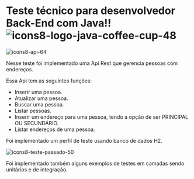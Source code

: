 # Teste técnico para desenvolvedor Back-End com Java!!  ![icons8-logo-java-coffee-cup-48](https://user-images.githubusercontent.com/81403521/212564742-170b8038-2c31-4930-9329-288564a9a976.png)

![icons8-api-64](https://user-images.githubusercontent.com/81403521/212564901-dca10407-4b9d-4cda-a04c-94c269ad11b6.png)

Nesse teste foi implementado uma Api Rest que gerencia pessoas com endereços.  

Essa Api tem as seguintes funções:
- Inserir uma pessoa.
- Atualizar uma pessoa.
- Buscar uma pessoa.
- Listar pessoas.
- Inserir um endereço para uma pessoa, tendo a opção de ser PRINCIPAL OU SECUNDÁRIO.
- Listar endereços de uma pessoa.

Foi implementado um perfil de teste usando banco de dados H2.


![icons8-teste-passado-50](https://user-images.githubusercontent.com/81403521/212564906-eab8a831-a5e9-444d-ab84-abbe5ed9a550.png)

Foi implementado também alguns exemplos de testes em camadas sendo unitários e de integração.  


